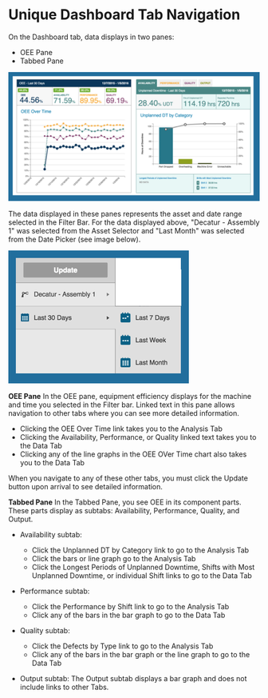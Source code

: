 # Unique Dashboard Tab Navigation

On the Dashboard tab, data displays in two panes: 

  * OEE Pane
  * Tabbed Pane

![OEE Tab](oedTabNav.png)

The data displayed in these panes represents the asset and date range selected in the Filter Bar. For the data displayed above, "Decatur - Assembly 1" was selected from the Asset Selector and "Last Month" was selected from the Date Picker (see image below).

![](dashboardDatePicker.png)

**OEE Pane**
 In the OEE pane, equipment efficiency displays for the machine and time you selected in the Filter bar. Linked text in this pane allows navigation to other tabs where you can see more detailed information.
 
   * Clicking the OEE Over Time link takes you to the Analysis Tab
   * Clicking the Availability, Performance, or Quality linked text takes you to the Data Tab
   * Clicking any of the line graphs in the OEE OVer Time chart also takes you to the Data Tab

When you navigate to any of these other tabs, you must click the Update button upon arrival to see detailed information.

**Tabbed Pane**
 In the Tabbed Pane, you see OEE in its component parts. These parts display as subtabs: Availability, Performance, Quality, and Output.

* Availability subtab:
  * Click the Unplanned DT by Category link to go to the Analysis Tab
  * Click the bars or line graph go to the Analysis Tab 
  * Click the Longest Periods of Unplanned Downtime, Shifts with Most Unplanned Downtime, or individual Shift links to go to the Data Tab

* Performance subtab:
  * Click the Performance by Shift link to go to the Analysis Tab 
  * Click any of the bars in the bar graph to go to the Data Tab

* Quality subtab:
  * Click the Defects by Type link to go to the Analysis Tab
  * Click any of the bars in the bar graph or the line graph to go to the Data Tab

* Output subtab: The Output subtab displays a bar graph and does not include links to other Tabs.


